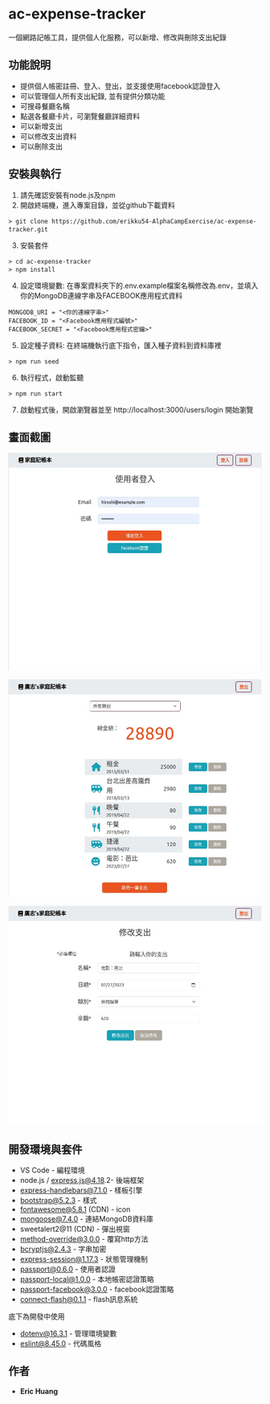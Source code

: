 # ac-expense-tracker
一個網路記帳工具，提供個人化服務，可以新增、修改與刪除支出紀錄

## 功能說明

* 提供個人帳密註冊、登入、登出，並支援使用facebook認證登入
* 可以管理個人所有支出紀錄, 並有提供分類功能
* 可搜尋餐廳名稱
* 點選各餐廳卡片，可瀏覽餐廳詳細資料
* 可以新增支出
* 可以修改支出資料
* 可以刪除支出


## 安裝與執行

1. 請先確認安裝有node.js及npm
2. 開啟終端機，進入專案目錄，並從github下載資料

```
> git clone https://github.com/erikku54-AlphaCampExercise/ac-expense-tracker.git
```

3. 安裝套件

```
> cd ac-expense-tracker
> npm install
```

4. 設定環境變數: 在專案資料夾下的.env.example檔案名稱修改為.env，並填入你的MongoDB連線字串及FACEBOOK應用程式資料
```
MONGODB_URI = "<你的連線字串>"
FACEBOOK_ID = "<Facebook應用程式編號>"
FACEBOOK_SECRET = "<Facebook應用程式密鑰>"

```

5. 設定種子資料: 在終端機執行底下指令，匯入種子資料到資料庫裡
```
> npm run seed

```

6. 執行程式，啟動監聽

```
> npm run start
```

7. 啟動程式後，開啟瀏覽器並至 http://localhost:3000/users/login 開始瀏覽

## 畫面截圖

![screenshot-3](./public/screenshots/screenshot-1.jpg)

![screenshot-4](./public/screenshots/screenshot-2.jpg)

![screenshot-5](./public/screenshots/screenshot-3.jpg)

## 開發環境與套件

* VS Code - 編程環境
* node.js / express.js@4.18.2- 後端框架
* express-handlebars@7.1.0 - 樣板引擎
* bootstrap@5.2.3 - 樣式
* fontawesome@5.8.1 (CDN) - icon
* mongoose@7.4.0 - 連結MongoDB資料庫
* sweetalert2@11 (CDN) - 彈出視窗
* method-override@3.0.0 - 覆寫http方法
* bcryptjs@2.4.3 - 字串加密
* express-session@1.17.3 - 狀態管理機制
* passport@0.6.0 - 使用者認證
* passport-local@1.0.0 - 本地帳密認證策略
* passport-facebook@3.0.0 - facebook認證策略
* connect-flash@0.1.1 - flash訊息系統

底下為開發中使用
* dotenv@16.3.1 - 管理環境變數
* eslint@8.45.0 - 代碼風格

## 作者

* **Eric Huang** 